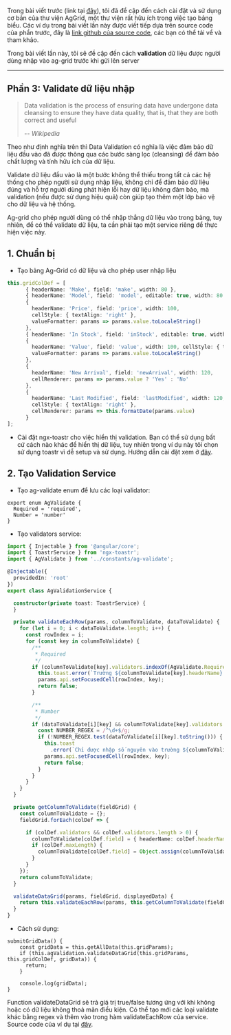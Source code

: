 Trong bài viết trước (link tại [đây](https://viblo.asia/p/ag-grid-the-best-javascript-grid-in-the-world-angular-tutorial-p2-QpmledqVZrd)), tôi đã đề cập đến cách cài đặt và sử dụng cơ bản của thư viện AgGrid, một thư viện rất hữu ích trong việc tạo bảng biểu. Các ví dụ trong bài viết lần này được viết tiếp dựa trên source code của phần trước, đây là [link github của source code](https://github.com/minhha0317/ag-grid-example), các bạn có thể tải về và tham khảo.

Trong bài viết lần này, tôi sẽ đề cập đến cách **validation** dữ liệu được người dùng nhập vào ag-grid trước khi gửi lên server

---

## Phần 3: Validate dữ liệu nhập
>  Data validation is the process of ensuring data have undergone data cleansing to ensure they have data quality, that is, that they are both correct and useful
>  
>  -- *Wikipedia*

Theo như định nghĩa trên thì Data Validation có nghĩa là việc đảm bảo dữ liệu đầu vào đã được thông qua các bước sàng lọc (cleansing) để đảm bảo chất lượng và tính hữu ích của dữ liệu. 

Validate dữ liệu đầu vào là một bước không thể thiếu trong tất cả các hệ thống cho phép người sử dụng nhập liệu, không chỉ để đảm bảo dữ liệu đúng và hỗ trợ người dùng phát hiện lỗi hay dữ liệu không đảm bảo, mà validation (nếu được sử dụng hiệu quả) còn giúp tạo thêm một lớp bảo vệ cho dữ liệu và hệ thống.

Ag-grid cho phép người dùng có thể nhập thẳng dữ liệu vào trong bảng, tuy nhiên, để có thể validate dữ liệu, ta cần phải tạo một service riêng để thực hiện việc này.

## 1. Chuẩn bị
- Tạo bảng Ag-Grid có dữ liệu và cho phép user nhập liệu

``` typescript:example-article-3.ts
this.gridColDef = [
      { headerName: 'Make', field: 'make', width: 80 },
      { headerName: 'Model', field: 'model', editable: true, width: 80 },
      {
        headerName: 'Price', field: 'price', width: 100,
        cellStyle: { textAlign: 'right' },
        valueFormatter: params => params.value.toLocaleString()
      },
      { headerName: 'In Stock', field: 'inStock', editable: true, width: 80 },
      {
        headerName: 'Value', field: 'value', width: 100, cellStyle: { textAlign: 'right' },
        valueFormatter: params => params.value.toLocaleString()
      },
      {
        headerName: 'New Arrival', field: 'newArrival', width: 120,
        cellRenderer: params => params.value ? 'Yes' : 'No'
      },
      {
        headerName: 'Last Modified', field: 'lastModified', width: 120,
        cellStyle: { textAlign: 'right' },
        cellRenderer: params => this.formatDate(params.value)
      }
];
```

- Cài đặt ngx-toastr cho việc hiển thị validation. Bạn có thể sử dụng bất cứ cách nào khác để hiển thị dữ liệu, tuy nhiên trong ví dụ này tôi chọn sử dụng toastr vì dễ setup và sử dụng. Hướng dẫn cài đặt xem ở [đây](https://www.npmjs.com/package/ngx-toastr).

## 2. Tạo Validation Service
- Tạo ag-validate enum để lưu các loại validator:
```typescript:ag-validate
export enum AgValidate {
  Required = 'required',
  Number = 'number'
}
```

- Tạo validators service:
```typescript:ag-validation.service.ts
import { Injectable } from '@angular/core';
import { ToastrService } from 'ngx-toastr';
import { AgValidate } from '../constants/ag-validate';

@Injectable({
  providedIn: 'root'
})
export class AgValidationService {

  constructor(private toast: ToastrService) {
  }

  private validateEachRow(params, columnToValidate, dataToValidate) {
    for (let i = 0; i < dataToValidate.length; i++) {
      const rowIndex = i;
      for (const key in columnToValidate) {
        /**
         * Required
         */
        if (columnToValidate[key].validators.indexOf(AgValidate.Required) > -1 && !dataToValidate[i][key]) {
          this.toast.error(`Trường ${columnToValidate[key].headerName} là bắt buộc, kiểm tra lại dòng sô ${rowIndex + 1}`);
          params.api.setFocusedCell(rowIndex, key);
          return false;
        }

        /**
         * Number
         */
        if (dataToValidate[i][key] && columnToValidate[key].validators.indexOf(AgValidate.Number) > -1) {
          const NUMBER_REGEX = /^\d+$/g;
          if (!NUMBER_REGEX.test(dataToValidate[i][key].toString())) {
            this.toast
              .error(`Chỉ được nhập số nguyên vào trường ${columnToValidate[key].headerName}, kiểm tra lại dòng sô ${rowIndex + 1}`);
            params.api.setFocusedCell(rowIndex, key);
            return false;
          }
        }
      }
    }
  }

  private getColumnToValidate(fieldGrid) {
    const columnToValidate = {};
    fieldGrid.forEach(colDef => {

      if (colDef.validators && colDef.validators.length > 0) {
        columnToValidate[colDef.field] = { headerName: colDef.headerName, validators: colDef.validators };
        if (colDef.maxLength) {
          columnToValidate[colDef.field] = Object.assign(columnToValidate[colDef.field], { maxLength: colDef.maxLength });
        }
      }
    });
    return columnToValidate;
  }

  validateDataGrid(params, fieldGrid, displayedData) {
    return this.validateEachRow(params, this.getColumnToValidate(fieldGrid), displayedData);
  }
}
```

- Cách sử dụng: 
```typescript:example-article-3.component
submitGridData() {
    const gridData = this.getAllData(this.gridParams);
    if (this.agValidation.validateDataGrid(this.gridParams, this.gridColDef, gridData)) {
      return;
    }

    console.log(gridData);
}
```

Function validateDataGrid sẽ trả giá trị true/false tương ứng với khi không hoặc có dữ liệu không thoả mãn điều kiện. Có thể tạo mới các loại validate khác bằng regex và thêm vào trong hàm validateEachRow của service.
Source code của ví dụ tại [đây](https://github.com/minhha0317/ag-grid-example).